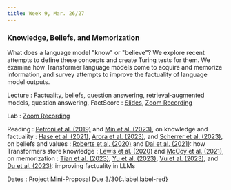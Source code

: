 ```yaml
---
title: Week 9, Mar. 26/27
---
```


### Knowledge, Beliefs, and Memorization

What does a language model "know" or "believe"? We explore recent attempts to define these concepts and create Turing tests for them. We examine how Transformer language models come to acquire and memorize information, and survey attempts to improve the factuality of language model outputs.

Lecture
: Factuality, beliefs, question answering, retrieval-augmented models, question answering, FactScore
: [Slides](https://drive.google.com/file/d/1pNOQdehjDTRNTCVv1jYkWGvQsTuYTosF/view?usp=drive_link), [Zoom Recording](https://nyu.zoom.us/rec/share/61qgGjNmXK1gXa6XfqlkZ0pWNMiEZQAOqGy2X9QyLZAgOBGre1I4mBbcRMXfEV0.60ZUh7qiXV-E7m0N)

Lab
: [Zoom Recording](https://nyu.zoom.us/rec/share/FpHC_wrOQX5JCfiHQSQwp17kFvnq4BiPa8sbc5JfXdivWlbcCO4j0cFvHo88zsma.mypaA1nOENhl8VGm)

Reading
: [Petroni et al. (2019)](https://arxiv.org/abs/1909.01066) and [Min et al. (2023)](https://arxiv.org/abs/2305.14251), on knowledge and factuality
: [Hase et al. (2021)](https://arxiv.org/abs/2111.13654), [Arora et al. (2023)](https://arxiv.org/abs/2203.13722), and [Scherrer et al. (2023)](https://arxiv.org/abs/2307.14324), on beliefs and values
: [Roberts et al. (2020)](https://arxiv.org/abs/2002.08910) and [Dai et al. (2021)](https://arxiv.org/abs/2104.08696): how Transformers store knowledge
: [Lewis et al. (2020)](https://arxiv.org/abs/2008.02637) and [McCoy et al. (2021)](https://arxiv.org/abs/2111.09509), on memorization
: [Tian et al. (2023)](https://arxiv.org/abs/2311.08401), [Yu et al. (2023)](https://arxiv.org/abs/2305.14002), [Vu et al. (2023)](https://arxiv.org/abs/2310.03214), and [Du et al. (2023)](https://arxiv.org/abs/2305.14325): improving factuality in LLMs

Dates
: <span>Project Mini-Proposal Due 3/30</span>{:.label.label-red}